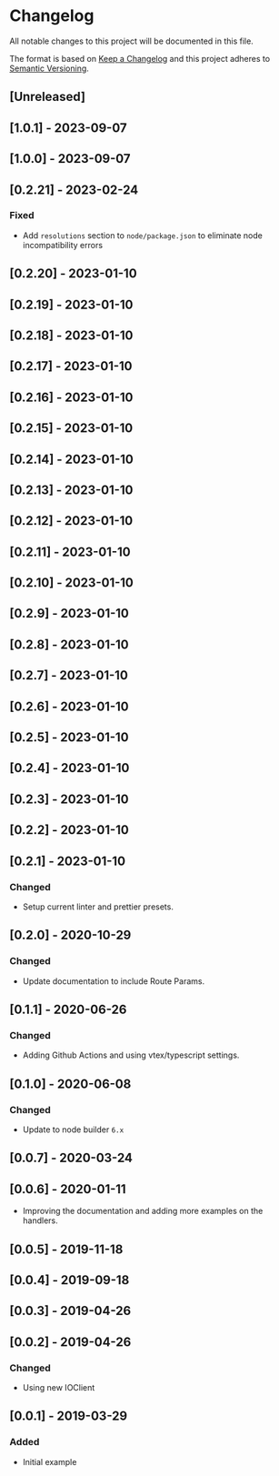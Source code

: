 # Changelog

All notable changes to this project will be documented in this file.

The format is based on [Keep a Changelog](http://keepachangelog.com/en/1.0.0/)
and this project adheres to [Semantic Versioning](http://semver.org/spec/v2.0.0.html).

## [Unreleased]

## [1.0.1] - 2023-09-07

## [1.0.0] - 2023-09-07

## [0.2.21] - 2023-02-24

### Fixed

- Add `resolutions` section to `node/package.json` to eliminate node incompatibility errors

## [0.2.20] - 2023-01-10

## [0.2.19] - 2023-01-10

## [0.2.18] - 2023-01-10

## [0.2.17] - 2023-01-10

## [0.2.16] - 2023-01-10

## [0.2.15] - 2023-01-10

## [0.2.14] - 2023-01-10

## [0.2.13] - 2023-01-10

## [0.2.12] - 2023-01-10

## [0.2.11] - 2023-01-10

## [0.2.10] - 2023-01-10

## [0.2.9] - 2023-01-10

## [0.2.8] - 2023-01-10

## [0.2.7] - 2023-01-10

## [0.2.6] - 2023-01-10

## [0.2.5] - 2023-01-10

## [0.2.4] - 2023-01-10

## [0.2.3] - 2023-01-10

## [0.2.2] - 2023-01-10

## [0.2.1] - 2023-01-10

### Changed

- Setup current linter and prettier presets.

## [0.2.0] - 2020-10-29

### Changed

- Update documentation to include Route Params.

## [0.1.1] - 2020-06-26

### Changed

- Adding Github Actions and using vtex/typescript settings.

## [0.1.0] - 2020-06-08

### Changed

- Update to node builder `6.x`

## [0.0.7] - 2020-03-24

## [0.0.6] - 2020-01-11

- Improving the documentation and adding more examples on the handlers.

## [0.0.5] - 2019-11-18

## [0.0.4] - 2019-09-18

## [0.0.3] - 2019-04-26

## [0.0.2] - 2019-04-26

### Changed

- Using new IOClient

## [0.0.1] - 2019-03-29

### Added

- Initial example
